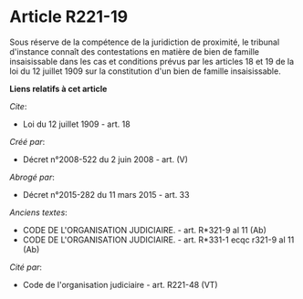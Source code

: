 # Article R221-19

Sous réserve de la compétence de la juridiction de proximité, le tribunal d'instance connaît des contestations en matière de
bien de famille insaisissable dans les cas et conditions prévus par les articles 18 et 19 de la loi du 12 juillet 1909 sur la
constitution d'un bien de famille insaisissable.

**Liens relatifs à cet article**

_Cite_:

  - Loi du 12 juillet 1909 - art. 18

_Créé par_:

  - Décret n°2008-522 du 2 juin 2008 - art. (V)

_Abrogé par_:

  - Décret n°2015-282 du 11 mars 2015 - art. 33

_Anciens textes_:

  - CODE DE L'ORGANISATION JUDICIAIRE. - art. R*321-9 al 11 (Ab)
  - CODE DE L'ORGANISATION JUDICIAIRE. - art. R*331-1 ecqc r321-9 al 11 (Ab)

_Cité par_:

  - Code de l'organisation judiciaire - art. R221-48 (VT)
